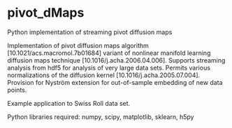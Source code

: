 # pivot_dMaps
Python implementation of streaming pivot diffusion maps

Implementation of pivot diffusion maps algorithm [10.1021/acs.macromol.7b01684] variant of nonlinear manifold learning diffusion maps technique [10.1016/j.acha.2006.04.006]. Supports streaming analysis from hdf5 for analysis of very large data sets. Permits various normalizations of the diffusion kernel [10.1016/j.acha.2005.07.004]. Provision for Nyström extension for out-of-sample embedding of new data points.

Example application to Swiss Roll data set.

Python libraries required: numpy, scipy, matplotlib, sklearn, h5py
